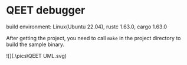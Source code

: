 # QEET debugger

build environment: Linux(Ubuntu 22.04), rustc 1.63.0, cargo 1.63.0

After getting the project, you need to call `make` in the project directory to build the sample binary.

![](.\pics\QEET UML.svg)
